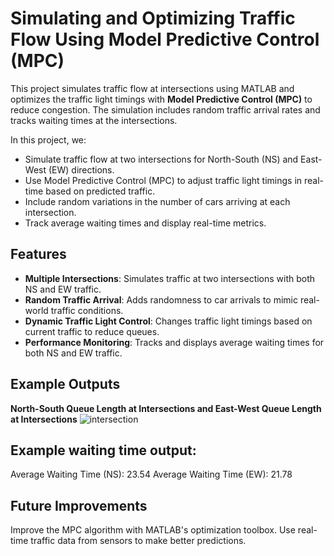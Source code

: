 # Simulating and Optimizing Traffic Flow Using Model Predictive Control (MPC)

This project simulates traffic flow at intersections using MATLAB and optimizes the traffic light timings with **Model Predictive Control (MPC)** to reduce congestion. The simulation includes random traffic arrival rates and tracks waiting times at the intersections.

In this project, we:
- Simulate traffic flow at two intersections for North-South (NS) and East-West (EW) directions.
- Use Model Predictive Control (MPC) to adjust traffic light timings in real-time based on predicted traffic.
- Include random variations in the number of cars arriving at each intersection.
- Track average waiting times and display real-time metrics.

## Features

- **Multiple Intersections**: Simulates traffic at two intersections with both NS and EW traffic.
- **Random Traffic Arrival**: Adds randomness to car arrivals to mimic real-world traffic conditions.
- **Dynamic Traffic Light Control**: Changes traffic light timings based on current traffic to reduce queues.
- **Performance Monitoring**: Tracks and displays average waiting times for both NS and EW traffic.

## Example Outputs
**North-South Queue Length at Intersections and East-West Queue Length at Intersections**
![intersection](https://github.com/user-attachments/assets/54672671-2cd6-4bda-aa8f-01fb4a17d41c)

## Example waiting time output:
Average Waiting Time (NS): 23.54
Average Waiting Time (EW): 21.78

## Future Improvements
Improve the MPC algorithm with MATLAB's optimization toolbox. Use real-time traffic data from sensors to make better predictions.
